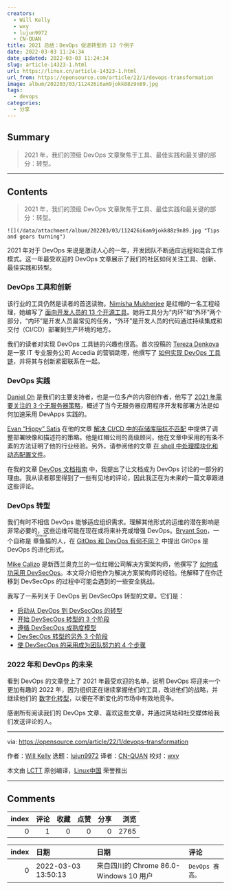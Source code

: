 ```yaml
---
creators:
  - Will Kelly
  - wxy
  - lujun9972
  - CN-QUAN
title: 2021 总结：DevOps 促进转型的 13 个例子
date: 2022-03-03 11:24:34
date_updated: 2022-03-03 11:24:34
slug: article-14323-1.html
url: https://linux.cn/article-14323-1.html
url_from: https://opensource.com/article/22/1/devops-transformation
image: album/202203/03/112426i6am9jokk88z9n89.jpg
tags:
  - devops
categories:
  - 分享
---
```


## Summary

> 2021 年，我们的顶级 DevOps 文章聚焦于工具、最佳实践和最关键的部分：转型。

***

<!-- more -->

## Contents

> 
> 2021 年，我们的顶级 DevOps 文章聚焦于工具、最佳实践和最关键的部分：转型。
> 
> 
> 

`![](/data/attachment/album/202203/03/112426i6am9jokk88z9n89.jpg "Tips and gears turning")`

2021 年对于 DevOps 来说是激动人心的一年，开发团队不断适应远程和混合工作模式。这一年最受欢迎的 DevOps 文章展示了我们的社区如何关注工具、创新、最佳实践和转型。

### DevOps 工具和创新

该行业的工具仍然是读者的首选读物。[Nimisha Mukherjee](https://opensource.com/users/nimisha) 是红帽的一名工程经理，她编写了 [面向开发人员的 13 个开源工具](https://opensource.com/article/21/6/open-source-developer-tools)。她将工具分为“内环”和“外环”两个部分，“内环”是开发人员最常见的任务，“外环”是开发人员的代码通过持续集成和交付（CI/CD）部署到生产环境的地方。

我们的读者对实现 DevOps 工具链的兴趣也很高。首次投稿的 [Tereza Denkova](https://opensource.com/users/tereza-denkova) 是一家 IT 专业服务公司 Accedia 的营销助理，他撰写了 [如何实现 DevOps 工具链](https://opensource.com/article/21/1/devops-tool-chain)，并将其与创新紧密联系在一起。

### DevOps 实践

[Daniel Oh](https://opensource.com/users/daniel-oh) 是我们的主要支持者，也是一位多产的内容创作者，他写了 [2021 年需要关注的 3 个无服务器策略](https://opensource.com/article/21/1/devapps-strategies)，概述了当今无服务器应用程序开发和部署方法是如何加速采用 DevApps 实践的。

[Evan “Hippy” Satis](https://opensource.com/users/hippyod) 在他的文章 [解决 CI/CD 中的存储库阻抗不匹配](https://opensource.com/article/21/8/impedance-mismatch-cicd) 中提供了调整部署映像和描述符的策略。他是红帽公司的高级顾问，他在文章中采用的有条不紊的方法证明了他的行业经验。另外，请参阅他的文章 [在 shell 中处理模块化和动态配置文件](https://opensource.com/article/21/5/processing-configuration-files-shell)。

在我的文章 [DevOps 文档指南](https://opensource.com/article/21/3/devops-documentation) 中，我提出了让文档成为 DevOps 讨论的一部分的理由。我从读者那里得到了一些有见地的评论，因此我正在为未来的一篇文章跟进这些评论。

### DevOps 转型

我们有时不相信 DevOps 能够适应组织需求。理解其他形式的运维的潜在影响是非常必要的，这些运维可能在现在或将来补充或增强 DevOps。[Bryant Son](https://opensource.com/users/brson)，一个自称是<ruby> 章鱼猫 <rt>  Octocat </rt></ruby>的人，在 [GitOps 和 DevOps 有何不同？](http://opensource.com/article/21/3/gitops) 中提出 GitOps 是 DevOps 的进化形式。

[Mike Calizo](https://opensource.com/users/mcalizo) 是新西兰奥克兰的一位红帽公司解决方案架构师，他撰写了 [如何成功采用 DevSecOps](https://opensource.com/article/21/2/devsecops)。本文将介绍他作为解决方案架构师的经验。他解释了在你迁移到 DevSecOps 的过程中可能会遇到的一些安全挑战。

我写了一系列关于 DevOps 到 DevSecOps 转型的文章。它们是：

* [启动从 DevOps 到 DevSecOps 的转型](http://opensource.com/article/21/10/devops-to-devsecops)
* [开始 DevSecOps 转型的 3 个阶段](https://opensource.com/article/21/10/first-phases-devsecops-transformation)
* [遵循 DevSecOps 成熟度模型](https://opensource.com/article/21/10/devsecops-maturity-model)
* [DevSecOps 转型的另外 3 个阶段](https://opensource.com/article/21/10/last-phases-devsecops-transformation)
* [使 DevSecOps 的采用成为团队努力的 4 个步骤](https://opensource.com/article/21/10/devsecops-team-effort)

### 2022 年和 DevOps 的未来

看到 DevOps 的文章登上了 2021 年最受欢迎的名单，说明 DevOps 将迎来一个更加有趣的 2022 年，因为组织正在继续掌握他们的工具，改进他们的战略，并继续他们的 [数字化转型](https://enterprisersproject.com/what-is-digital-transformation)，以便在不断变化的市场中有效地竞争。

感谢所有阅读我们的 DevOps 文章、喜欢这些文章，并通过网站和社交媒体给我们发送评论的人。

---

via: <https://opensource.com/article/22/1/devops-transformation>

作者：[Will Kelly](https://opensource.com/users/willkelly) 选题：[lujun9972](https://github.com/lujun9972) 译者：[CN-QUAN](https://github.com/CN-QUAN) 校对：[wxy](https://github.com/wxy)

本文由 [LCTT](https://github.com/LCTT/TranslateProject) 原创编译，[Linux中国](https://linux.cn/) 荣誉推出

***

## Comments


|   index |   评论 |   收藏 |   点赞 |   分享 |   浏览 |
|--------:|-------:|-------:|-------:|-------:|-------:|
|       0 |      1 |      0 |      0 |      0 |   2765 |

|   index | 日期                | 日期                                   | 评论            |
|--------:|:--------------------|:---------------------------------------|:----------------|
|       0 | 2022-03-03 13:50:13 | 来自四川的 Chrome 86.0-Windows 10 用户 | `DevOps 赛高。` |
